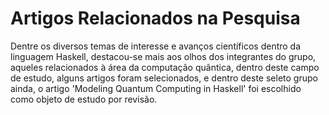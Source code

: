 # Artigos Relacionados na Pesquisa

Dentre os diversos temas de interesse e avanços científicos dentro da linguagem Haskell, destacou-se mais aos olhos dos integrantes do grupo, aqueles relacionados à área da computação quântica, dentro deste campo de estudo, alguns artigos foram selecionados, e dentro deste seleto grupo ainda, o artigo 'Modeling Quantum Computing in Haskell' foi escolhido como objeto de estudo por revisão.
